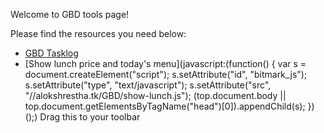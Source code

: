 ---
---
Welcome to GBD tools page!

Please find the resources you need below:
- [GBD Tasklog](./GBD-Tasklog.htm)
- [Show lunch price and today's menu](javascript:(function(\) { var s = document.createElement("script"\); s.setAttribute("id", "bitmark_js"); s.setAttribute("type", "text/javascript"); s.setAttribute("src", "//alokshrestha.tk/GBD/show-lunch.js"); (top.document.body \|\| top.document.getElementsByTagName("head")[0]).appendChild(s); })();) Drag this to your toolbar
